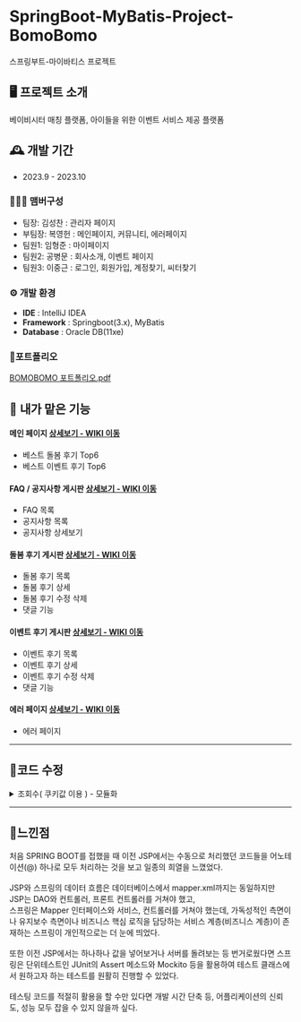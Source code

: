 # SpringBoot-MyBatis-Project-BomoBomo
스프링부트-마이바티스 프로젝트
<br>


## 🖥️ 프로젝트 소개
베이비시터 매칭 플랫폼, 아이들을 위한 이벤트 서비스 제공 플랫폼
<br>


## 🕰️ 개발 기간
* 2023.9 - 2023.10

### 🧑‍🤝‍🧑 맴버구성
 - 팀장: 김성찬 : 관리자 페이지
 - 부팀장: 복영헌 : 메인페이지, 커뮤니티, 에러페이지 
 - 팀원1: 임형준 : 마이페이지
 - 팀원2: 공병문 : 회사소개, 이벤트 페이지
 - 팀원3: 이중근 : 로그인, 회원가입, 계정찾기, 씨터찾기


### ⚙️ 개발 환경
- **IDE** : IntelliJ IDEA
- **Framework** : Springboot(3.x), MyBatis
- **Database** : Oracle DB(11xe)

### 📌포트폴리오 

[BOMOBOMO 포트폴리오.pdf](https://github.com/bokkaa/SpringBoot-BomoBomo/files/14415618/BOMOBOMO.pdf)

## 📌 내가 맡은 기능
#### 메인 페이지 <a href="https://github.com/bokkaa/SpringBoot-BomoBomo/wiki/%EB%A9%94%EC%9D%B8%ED%8E%98%EC%9D%B4%EC%A7%80" >상세보기 - WIKI 이동</a>
- 베스트 돌봄 후기 Top6
- 베스트 이벤트 후기 Top6

#### FAQ / 공지사항 게시판 <a href="https://github.com/bokkaa/SpringBoot-BomoBomo/wiki/%EA%B3%B5%EC%A7%80%EC%82%AC%ED%95%AD-%EA%B2%8C%EC%8B%9C%ED%8C%90" >상세보기 - WIKI 이동</a>
- FAQ 목록
- 공지사항 목록
- 공지사항 상세보기

#### 돌봄 후기 게시판 <a href="https://github.com/bokkaa/SpringBoot-BomoBomo/wiki/%EB%8F%8C%EB%B4%84-%ED%9B%84%EA%B8%B0-%EA%B2%8C%EC%8B%9C%ED%8C%90" >상세보기 - WIKI 이동</a>
- 돌봄 후기 목록
- 돌봄 후기 상세
- 돌봄 후기 수정 삭제
- 댓글 기능

#### 이벤트 후기 게시판 <a href="https://github.com/bokkaa/SpringBoot-BomoBomo/wiki/%EC%9D%B4%EB%B2%A4%ED%8A%B8-%ED%9B%84%EA%B8%B0-%EA%B2%8C%EC%8B%9C%ED%8C%90" >상세보기 - WIKI 이동</a>
- 이벤트 후기 목록
- 이벤트 후기 상세
- 이벤트 후기 수정 삭제
- 댓글 기능
#### 에러 페이지 <a href="https://github.com/bokkaa/SpringBoot-BomoBomo/wiki/%EC%97%90%EB%9F%AC-%ED%8E%98%EC%9D%B4%EC%A7%80" >상세보기 - WIKI 이동</a>
- 에러 페이지


<hr>

## 📌코드 수정 

<details><summary>조회수( 쿠키값 이용 ) - 모듈화</summary>


<img width="811" alt="제목 없음" src="https://github.com/bokkaa/SpringBoot-BomoBomo/assets/77730779/5398ee8d-b7ef-4207-b403-d47504ea8fd9">


```java

//돌봄후기 상세보기
    @GetMapping("/reviewDetail")
    public String showServiceReviewDetailPage(@RequestParam("sitterBoardNumber") Long sitterBoardNumber,
                                               Model model, HttpServletRequest req, HttpServletResponse resp){



        SitterBoardVo sitterBoardVo = reviewService.selectOne(sitterBoardNumber);
        List<SitterBoardVo> sitterBoardVoList = reviewService.findReviewDetail(sitterBoardVo.getEmpNumber());
        double getAvg = reviewService.getAvgRating(sitterBoardVo.getEmpNumber());


        //조회수 쿠키 이용
        Cookie[] cookies = req.getCookies();
        boolean updateCount = true;

        if (cookies != null) {
            for (Cookie cookie : cookies) {
                if ("reviewDetail_count_cookie".equals(cookie.getName())) {
                    String cookieValue = cookie.getValue();

                    String[] values = cookieValue.split("/");
                    log.info("%%%%%%%%%% {}", Arrays.toString(values));

                    List<Long> valueList = Arrays.stream(values).mapToLong(Long::parseLong).boxed().collect(Collectors.toList());

                    if(valueList.contains(sitterBoardNumber)){
                        updateCount = false;
                        break;
                    }

                    valueList.add(sitterBoardNumber);
                    log.info("##############3 {}", valueList);

                    String result = String.join("/", valueList.stream().map(ele -> ele+"").collect(Collectors.toList()));

                    log.info("**************************** {}", result);
                    cookie.setValue(result);
                    resp.addCookie(cookie);
                    updateCount = false;
                    reviewService.updateCount(sitterBoardNumber);

                }

            }
        }

        if (updateCount) {
            Cookie newCookie = new Cookie("reviewDetail_count_cookie", req.getParameter("sitterBoardNumber"));
            newCookie.setMaxAge(24 * 60 * 60);
            resp.addCookie(newCookie);

            reviewService.updateCount(sitterBoardNumber);
        }


        model.addAttribute("sitterReviewList", sitterBoardVoList);
        model.addAttribute("serviceReviewDetail", sitterBoardVo);
        model.addAttribute("getAvg", (Math.round(getAvg*100) / 100.0));

        log.info(String.valueOf(getAvg));
        log.info(sitterBoardVo.toString());
        log.info(sitterBoardVoList.toString());
        return "board/serviceReviewDetail";
    }

```
- 기존에는 모듈화 없이 컨트롤러에 직접 쿠키값을 이용하여 게시글 상세 페이지에 진입했을 시 24시간마다 한 번 조회수 1이 올라가도록 설정해놓았다.
- 작동 원리는 게시물 상세 페이지에 진입할 때마다 그 게시물의 ID값을 쿠키값으로 이어붙이는 형식으로 해당 쿠키값에 게시물ID가 존재한다면 조회수가 올라가지 않는다.
- 문제는 게시물 상세 페이지로 진입하는 매핑이 3-4개는 되었고 이 코드를 그대로 각각의 매핑 컨트롤러에 반복적으로 사용하기에는 가독성은 물론 유지보수에도 안 좋을듯하여 모듈화를 시도해보았다.


<details><summary>수정코드</summary>

```java

//조회수 쿠키 메소드 모듈화
public class CookieHandler {

    private final NoticeService noticeService;
    private final ReviewService reviewService;


    /**
     * 쿠키 처리
     * @param req HttpServletRequest 객체
     * @param resp HttpServletResponse 객체
     * @param number ID값
     * @param name 쿠키 이름값
     */
    public void handleCookies(HttpServletRequest req, HttpServletResponse resp, Long number, String name) {
        // 현재 요청에서 쿠키를 가져옵니다.
        Cookie[] cookies = req.getCookies();
        boolean updateCount = true;

        if (cookies != null) {
            for (Cookie cookie : cookies) {
                // 쿠키의 이름이 주어진 이름과 일치하는지 확인합니다.
                if (name.equals(cookie.getName())) {
                    // 이미 존재하는 쿠키를 처리합니다.
                    handleExistingCookie(cookie, number, req, resp, name);
                    updateCount = false;
                    break;
                }
            }
        }
        if (updateCount) {
            // 쿠키가 존재하지 않을 경우 새로운 쿠키를 생성하고 추가합니다.
            createAndAddNewCookie(req, resp, number, name);
        }
    }

    

    /**
     * 이미 존재하는 쿠키를 처리하는 메서드
     * @param cookie cookie 객체
     * @param number ID값
     * @param req HttpServletRequest 객체
     * @param resp HttpServletResponse 객체
     * @param name 쿠키 이름값
     */
    private  void handleExistingCookie(Cookie cookie, Long number, HttpServletRequest req, HttpServletResponse resp, String name) {
        String cookieValue = cookie.getValue();
        String[] values = cookieValue.split("/");
        log.info("%%%%%%%%%% {}", Arrays.toString(values));

        List<Long> valueList = Arrays.stream(values).map(Long::parseLong).collect(Collectors.toList());

        // 번호가 이미 존재하면 메서드를 즉시 종료합니다.
        if (valueList.contains(number)) {
            return;
        }

        // 번호가 존재하지 않으면 요청한 사이트의 게시물 번호를 리스트에 추가합니다.
        valueList.add(number);
        log.info("############### {}", valueList);

        // 리스트에 추가한 값들을 하나의 문자열로 결합합니다.
        String result = String.join("/", valueList.stream().map(Object::toString).collect(Collectors.toList()));
        log.info("**************************** {}", result);
        cookie.setValue(result);
        resp.addCookie(cookie);

        // 쿠키 이름(name)에 따라 이벤트 리뷰 게시판, 돌봄 서비스 리뷰 게시판 또는 공지사항 게시판을 업데이트합니다.
        if ("eventReviewDetail_count_cookie".equals(name)) {
            reviewService.updateEventReviewCount(number);
        } else if ("reviewDetail_count_cookie".equals(name)) {
            reviewService.updateCount(number);
        } else if ("notice_count_cookie".equals(name)) {
            noticeService.updateCount(number);
        }
    }


    /**
     * 새로운 쿠키를 생성하고 추가하는 메서드
     * @param req HttpServletRequest 객체
     * @param resp HttpServletResponse 객체
     * @param number ID값
     * @param name 쿠키 이름값
     */
    private  void createAndAddNewCookie(HttpServletRequest req, HttpServletResponse resp, Long number, String name) {
        Cookie newCookie = new Cookie(name, String.valueOf(number));
        newCookie.setMaxAge(24 * 60 * 60); // 쿠키의 최대 수명을 설정합니다 (24시간)
        resp.addCookie(newCookie);

        // 쿠키 이름(name)에 따라 이벤트 리뷰 게시판, 돌봄 서비스 리뷰 게시판 또는 공지사항 게시판을 업데이트합니다.
        if ("eventReviewDetail_count_cookie".equals(name)) {
            reviewService.updateEventReviewCount(number);
        } else if ("reviewDetail_count_cookie".equals(name)) {
            reviewService.updateCount(number);
        } else if ("notice_count_cookie".equals(name)) {
            noticeService.updateCount(number);
        }
    }
}

.
.
.

// 결과적으로 각각의 매핑 컨트롤러에는 
// 다음과 같은 코드만 추가하면 같은 기능을 구현할 수 있게 되었다.

       //조회수 증가
        CookieHandler cookieHandler = new CookieHandler(noticeService, reviewService);
        cookieHandler.handleCookies(req, resp, eventBoardNumber, "eventReviewDetail_count_cookie");

```

</details> 

</details>

<hr>

## 📌느낀점

처음 SPRING BOOT를 접했을 때 이전 JSP에서는 수동으로 처리했던 코드들을 어노테이션(@) 하나로 모두 처리하는 것을 보고 일종의 희열을 느꼈었다. <br><br>
JSP와 스프링의 데이터 흐름은 데이터베이스에서 mapper.xml까지는 동일하지만 JSP는 DAO와 컨트롤러, 프론트 컨트롤러를 거쳐야 했고, <br> 스프링은 Mapper 인터페이스와 서비스, 컨트롤러를 거쳐야 했는데, 가독성적인 측면이나 유지보수 측면이나 비즈니스 핵심 로직을 담당하는 서비스 계층(비즈니스 계층)이 존재하는 스프링이 개인적으로는 더 눈에 띄었다.<br><br>
또한 이전 JSP에서는 하나하나 값을 넣어보거나 서버를 돌려보는 등 번거로웠다면 스프링은 단위테스트인 JUnit의 Assert 메소드와 Mockito 등을 활용하여 테스트 클래스에서 원하고자 하는 테스트를 원활히 진행할 수 있었다. <br><br>
테스팅 코드를 적절히 활용을 할 수만 있다면 개발 시간 단축 등, 어플리케이션의 신뢰도, 성능 모두 잡을 수 있지 않을까 싶다.


